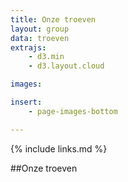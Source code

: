 ```yaml
---
title: Onze troeven
layout: group
data: troeven
extrajs: 
    - d3.min
    - d3.layout.cloud

images:

insert:
    - page-images-bottom

---
```

{% include links.md %}


##Onze troeven

